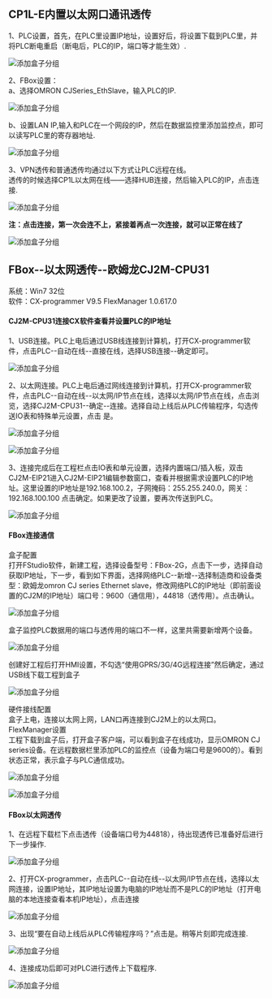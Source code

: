 ## **CP1L-E内置以太网口通讯透传**  

1、PLC设置，首先，在PLC里设置IP地址，设置好后，将设置下载到PLC里，并将PLC断电重启（断电后，PLC的IP，端口等才能生效）.  

![添加盒子分组](../Images/Trans/TranExplain/CP1LE/CP1L-EPLC.png)  

2、FBox设置：  
a、选择OMRON CJSeries_EthSlave，输入PLC的IP.  

![添加盒子分组](../Images/Trans/TranExplain/CP1LE/CJSeries_EthSlave.png)  

b、设置LAN IP,输入和PLC在一个网段的IP，然后在数据监控里添加监控点，即可以读写PLC里的寄存器地址.  

![添加盒子分组](../Images/Trans/TranExplain/CP1LE/PLCLANIp.png)  

3、VPN透传和普通透传均通过以下方式让PLC远程在线。  
透传的时候选择CP1L以太网在线——选择HUB连接，然后输入PLC的IP，点击连接.  

![添加盒子分组](../Images/Trans/TranExplain/CP1LE/PCLCP1LE.png)  

**注：点击连接，第一次会连不上，紧接着再点一次连接，就可以正常在线了**  

![添加盒子分组](../Images/Trans/TranExplain/CP1LE/CP1L-EPLCRetry.png)  

## **FBox--以太网透传--欧姆龙CJ2M-CPU31**  

系统：Win7 32位  
软件：CX-programmer V9.5   FlexManager 1.0.617.0  

#### **CJ2M-CPU31连接CX软件查看并设置PLC的IP地址**  

1、USB连接。PLC上电后通过USB线连接到计算机，打开CX-programmer软件，点击PLC--自动在线--直接在线，选择USB连接--确定即可。  

![添加盒子分组](../Images/Trans/TranExplain/CP1LE/CX-programmer.png)  

2、以太网连接。PLC上电后通过网线连接到计算机，打开CX-programmer软件，点击PLC--自动在线--以太网/IP节点在线，选择以太网/IP节点在线，点击浏览，选择CJ2M-CPU31--确定--连接。选择自动上线后从PLC传输程序，勾选传送IO表和特殊单元设置，点击 是。  

![添加盒子分组](../Images/Trans/TranExplain/CP1LE/CJ2M-CPU31.png)  

![添加盒子分组](../Images/Trans/TranExplain/CP1LE/SelectYes.png)  

3、连接完成后在工程栏点击IO表和单元设置，选择内置端口/插入板，双击CJ2M-EIP21进入CJ2M-EIP21编辑参数窗口，查看并根据需求设置PLC的IP地址。这里设置的IP地址是192.168.100.2，子网掩码：255.255.240.0，网关：192.168.100.100 点击确定。如果更改了设置，要再次传送到PLC。  

![添加盒子分组](../Images/Trans/TranExplain/CP1LE/CJ2M-EIP21.png)  

#### **FBox连接通信**  
盒子配置  
打开FStudio软件，新建工程，选择设备型号：FBox-2G，点击下一步，选择自动获取IP地址，下一步，看到如下界面，选择网络PLC--新增--选择制造商和设备类型：欧姆龙omron CJ series Ethernet slave，修改网络PLC的IP地址（即前面设置的CJ2M的IP地址）端口号：9600（通信用），44818（透传用）。点击确认。  

![添加盒子分组](../Images/Trans/TranExplain/CP1LE/omronCJ.png)  

盒子监控PLC数据用的端口与透传用的端口不一样，这里共需要新增两个设备。  

![添加盒子分组](../Images/Trans/TranExplain/CP1LE/omronCJ1.png)  

创建好工程后打开HMI设置，不勾选“使用GPRS/3G/4G远程连接”然后确定，通过USB线下载工程到盒子  

![添加盒子分组](../Images/Trans/TranExplain/CP1LE/omronCJ2.png)  

硬件接线配置  
    盒子上电，连接以太网上网，LAN口再连接到CJ2M上的以太网口。  
FlexManager设置  
工程下载到盒子后，打开盒子客户端，可以看到盒子在线成功，显示OMRON CJ series设备。在远程数据栏里添加PLC的监控点（设备为端口号是9600的）。看到状态正常，表示盒子与PLC通信成功。 

![添加盒子分组](../Images/Trans/TranExplain/CP1LE/omronCJ3.png)  

![添加盒子分组](../Images/Trans/TranExplain/CP1LE/omronCJ4.png)  

#### **FBox以太网透传**  

1、在远程下载栏下点击透传（设备端口号为44818），待出现透传已准备好后进行下一步操作.  

![添加盒子分组](../Images/Trans/TranExplain/CP1LE/omronCJ5.png)  

2、打开CX-programmer，点击PLC--自动在线--以太网/IP节点在线，选择以太网连接，设置IP地址，其IP地址设置为电脑的IP地址而不是PLC的IP地址（打开电脑的本地连接查看本机IP地址），点击连接  

![添加盒子分组](../Images/Trans/TranExplain/CP1LE/omronCJ6.png)  

3、出现“要在自动上线后从PLC传输程序吗？”点击是。稍等片刻即完成连接.  

![添加盒子分组](../Images/Trans/TranExplain/CP1LE/omronCJ7.png)  

4、连接成功后即可对PLC进行透传上下载程序.  

![添加盒子分组](../Images/Trans/TranExplain/CP1LE/omronCJ8.png)  
